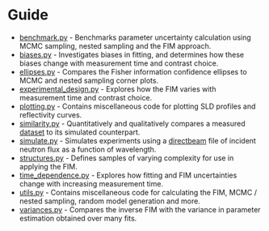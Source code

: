 # Guide
* [benchmark.py](/fisher-information/benchmark.py) - Benchmarks parameter uncertainty calculation using MCMC sampling, nested sampling and the FIM approach.
* [biases.py](/fisher-information/biases.py) - Investigates biases in fitting, and determines how these biases change with measurement time and contrast choice.
* [ellipses.py](/fisher-information/ellipses.py) - Compares the Fisher information confidence ellipses to MCMC and nested sampling corner plots.
* [experimental_design.py](/fisher-information/experimental_design.py) - Explores how the FIM varies with measurement time and contrast choice.
* [plotting.py](/fisher-information/plotting.py) - Contains miscellaneous code for plotting SLD profiles and reflectivity curves.
* [similarity.py](/fisher-information/similarity.py) - Quantitatively and qualitatively compares a measured [dataset](/fisher-information/data/QCS_sample) to its simulated counterpart.
* [simulate.py](/fisher-information/simulate.py) - Simulates experiments using a [directbeam](/fisher-information/data/directbeam) file of incident neutron flux as a function of wavelength.
* [structures.py](/fisher-information/structures.py) - Defines samples of varying complexity for use in applying the FIM.
* [time_dependence.py](/fisher-information/time_dependence.py) - Explores how fitting and FIM uncertainties change with increasing measurement time.
* [utils.py](/fisher-information/utils.py) - Contains miscellaneous code for calculating the FIM, MCMC / nested sampling, random model generation and more.
* [variances.py](/fisher-information/variances.py) - Compares the inverse FIM with the variance in parameter estimation obtained over many fits.
